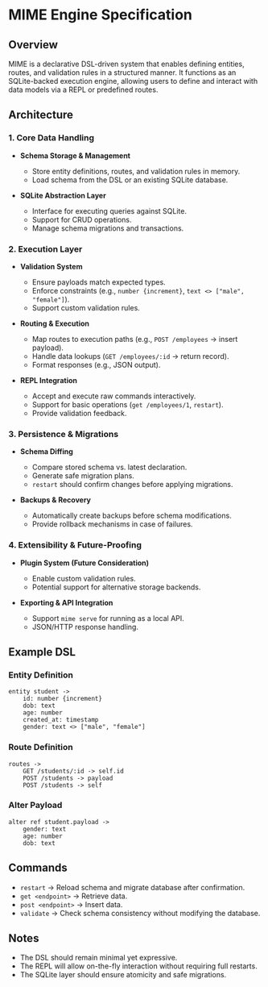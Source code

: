 # MIME Engine Specification

## Overview
MIME is a declarative DSL-driven system that enables defining entities, routes, and validation rules in a structured manner. It functions as an SQLite-backed execution engine, allowing users to define and interact with data models via a REPL or predefined routes.

## Architecture
### 1. Core Data Handling
- **Schema Storage & Management**
  - Store entity definitions, routes, and validation rules in memory.
  - Load schema from the DSL or an existing SQLite database.
  
- **SQLite Abstraction Layer**
  - Interface for executing queries against SQLite.
  - Support for CRUD operations.
  - Manage schema migrations and transactions.

### 2. Execution Layer
- **Validation System**
  - Ensure payloads match expected types.
  - Enforce constraints (e.g., `number {increment}`, `text <> ["male", "female"]`).
  - Support custom validation rules.

- **Routing & Execution**
  - Map routes to execution paths (e.g., `POST /employees` → insert payload).
  - Handle data lookups (`GET /employees/:id` → return record).
  - Format responses (e.g., JSON output).

- **REPL Integration**
  - Accept and execute raw commands interactively.
  - Support for basic operations (`get /employees/1`, `restart`).
  - Provide validation feedback.

### 3. Persistence & Migrations
- **Schema Diffing**
  - Compare stored schema vs. latest declaration.
  - Generate safe migration plans.
  - `restart` should confirm changes before applying migrations.

- **Backups & Recovery**
  - Automatically create backups before schema modifications.
  - Provide rollback mechanisms in case of failures.

### 4. Extensibility & Future-Proofing
- **Plugin System (Future Consideration)**
  - Enable custom validation rules.
  - Potential support for alternative storage backends.

- **Exporting & API Integration**
  - Support `mime serve` for running as a local API.
  - JSON/HTTP response handling.

## Example DSL
### Entity Definition
```plaintext
entity student ->
    id: number {increment}
    dob: text
    age: number
    created_at: timestamp
    gender: text <> ["male", "female"]
```

### Route Definition
```plaintext
routes ->
    GET /students/:id -> self.id
    POST /students -> payload
    POST /students -> self
```

### Alter Payload
```plaintext
alter ref student.payload ->
    gender: text
    age: number
    dob: text
```

## Commands
- `restart` → Reload schema and migrate database after confirmation.
- `get <endpoint>` → Retrieve data.
- `post <endpoint>` → Insert data.
- `validate` → Check schema consistency without modifying the database.

## Notes
- The DSL should remain minimal yet expressive.
- The REPL will allow on-the-fly interaction without requiring full restarts.
- The SQLite layer should ensure atomicity and safe migrations.

